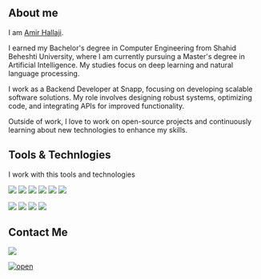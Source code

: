 ## About me


  
I am [Amir Hallaji](https://amirhallaji.com).


I earned my Bachelor's degree in Computer Engineering from Shahid Beheshti University, where I am currently pursuing a Master's degree in Artificial Intelligence. My studies focus on deep learning and natural language processing.

I work as a Backend Developer at Snapp, focusing on developing scalable software solutions. My role involves designing robust systems, optimizing code, and integrating APIs for improved functionality.

Outside of work, I love to work on open-source projects and continuously learning about new technologies to enhance my skills.


## Tools & Technlogies

I work with this tools and technologies

[![](https://img.shields.io/badge/-go-blue?style=for-the-badge&logo=go)](https://go.dev/)
![](https://img.shields.io/badge/Grafana-F2F4F9?style=for-the-badge&logo=grafana&logoColor=orange&labelColor=F2F4F9)
![](https://img.shields.io/badge/kubernetes-326ce5.svg?&style=for-the-badge&logo=kubernetes&logoColor=white)
![](https://img.shields.io/badge/MySQL-005C84?style=for-the-badge&logo=mysql&logoColor=white)
![](https://img.shields.io/badge/redis-%23DD0031.svg?&style=for-the-badge&logo=redis&logoColor=white)
![](https://img.shields.io/badge/Docker-2CA5E0?style=for-the-badge&logo=docker&logoColor=white)

[![](https://img.shields.io/badge/Python-14354C?style=for-the-badge&logo=python&logoColor=white)](https://www.python.org/)
![](https://img.shields.io/badge/PyTorch-EE4C2C?style=for-the-badge&logo=pytorch&logoColor=white)
![](https://img.shields.io/badge/TensorFlow-FF6F00?style=for-the-badge&logo=tensorflow&logoColor=white)
![](https://img.shields.io/badge/scikit_learn-F7931E?style=for-the-badge&logo=scikit-learn&logoColor=white)


<!-- [![Top Langs](https://github-readme-stats.vercel.app/api/top-langs/?username=amirhallaji&layout=compact)](https://github.com/anuraghazra/github-readme-stats) -->

## Contact Me

[![](https://img.shields.io/badge/me@amirhallaji.com-D14836?style=for-the-badge&logo=gmail&logoColor=white)](mailto:me@amirhallaji.com)

[![open](https://img.shields.io/badge/-amirhallaji.com-green?style=for-the-badge&logo=website)](https://amirhallaji.com)


